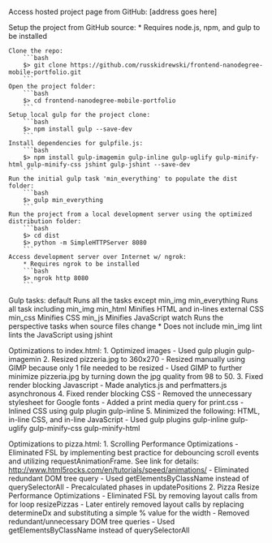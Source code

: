Access hosted project page from GitHub:
    [address goes here]

Setup the project from GitHub source:
    * Requires node.js, npm, and gulp to be installed

    Clone the repo:
        ```bash
        $> git clone https://github.com/russkidrewski/frontend-nanodegree-mobile-portfolio.git
        ```
    Open the project folder:
        ```bash
        $> cd frontend-nanodegree-mobile-portfolio
        ```
    Setup local gulp for the project clone:
        ```bash
        $> npm install gulp --save-dev
        ```
    Install dependencies for gulpfile.js:
        ```bash
        $> npm install gulp-imagemin gulp-inline gulp-uglify gulp-minify-html gulp-minify-css jshint gulp-jshint --save-dev
        ```
    Run the initial gulp task 'min_everything' to populate the dist folder:
        ```bash
        $> gulp min_everything
        ```
    Run the project from a local development server using the optimized distribution folder:
        ```bash
        $> cd dist
        $> python -m SimpleHTTPServer 8080
        ```
    Access development server over Internet w/ ngrok:
        * Requires ngrok to be installed
        ```bash
        $> ngrok http 8080
        ```
Gulp tasks:
    default
        Runs all the tasks except min_img
    min_everything
        Runs all task including min_img
    min_html
        Minifies HTML and in-lines external CSS
    min_css
        Minifies CSS
    min_js
        Minifies JavaScript
    watch
        Runs the perspective tasks when source files change
        * Does not include min_img
    lint
        lints the JavaScript using jshint

Optimizations to index.html:
    1. Optimized images
        - Used gulp plugin gulp-imagemin
    2. Resized pizzeria.jpg to 360x270
        - Resized manually using GIMP because only 1 file needed to be resized
        - Used GIMP to further minimize pizzeria.jpg by turning down the jpg quality from 98 to 50.
    3. Fixed render blocking Javascript
        - Made analytics.js and perfmatters.js asynchronous
    4. Fixed render blocking CSS
        - Removed the unnecessary stylesheet for Google fonts
        - Added a print media query for print.css
        - Inlined CSS using gulp plugin gulp-inline
    5. Minimized the following: HTML, in-line CSS, and in-line JavaScript
        - Used gulp plugins
            gulp-inline
            gulp-uglify
            gulp-minify-css
            gulp-minify-html

Optimizations to pizza.html:
    1. Scrolling Performance Optimizations
        - Eliminated FSL by implementing best practice for debouncing scroll events and utilizing requestAnimationFrame. See link for details:
            http://www.html5rocks.com/en/tutorials/speed/animations/
        - Eliminated redundant DOM tree query
        - Used getElementsByClassName instead of querySelectorAll
        - Precalculated phases in updatePositions
    2. Pizza Resize Performance Optimizations
        - Eliminated FSL by removing layout calls from for loop resizePizzas
        - Later entirely removed layout calls by replacing determineDx and substituting a simple % value for the width
        - Removed redundant/unnecessary DOM tree queries
        - Used getElementsByClassName instead of querySelectorAll
